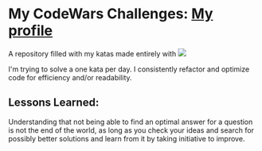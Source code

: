# My CodeWars Challenges: <a target="_blank" href="https://www.codewars.com/users/falco0" >My profile</a> 

A repository filled with my katas made entirely with <img src="https://img.shields.io/badge/JavaScript-323330?style=plastic&logo=javascript&logoColor=F7DF1E"/>

I'm trying to solve a one kata per day. I consistently refactor and optimize code for efficiency and/or readability. 

## Lessons Learned:

Understanding that not being able to find an optimal answer for a question is not the end of the world, as long as you check your ideas and search for possibly better solutions and learn from it by taking initiative to improve.
